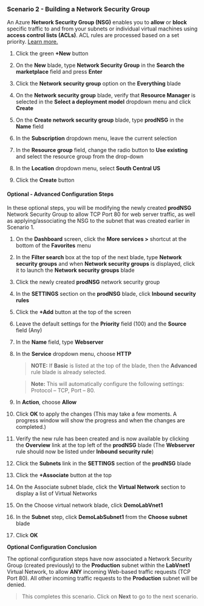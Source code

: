 ### **Scenario 2 - Building a Network Security Group** 

An Azure **Network Security Group (NSG)** enables you to **allow** or **block** specific traffic to and from your subnets or individual virtual machines using **access control lists (ACLs)**. ACL rules are processed based on a set priority. [Learn more.](https://docs.microsoft.com/en-us/azure/virtual-network/virtual-networks-nsg)

1. Click the green **+New** button

2. On the **New** blade, type **Network Security Group** in the **Search the marketplace** field and press **Enter**

3. Click the **Network security group** option on the **Everything** blade

5. On the **Network security group** blade, verify that **Resource Manager** is selected in the **Select a deployment model** dropdown menu and click **Create**

6. On the **Create network security group** blade, type **prodNSG** in the **Name** field

7. In the **Subscription** dropdown menu, leave the current selection

8. In the **Resource group** field, change the radio button to **Use existing** and select the **<inject story-id="story://content-private/content/iai/azure100/azure100shared" key="resourceGroupName" />** resource group from the drop-down

9. In the **Location** dropdown menu, select **South Central US**

11. Click the **Create** button

#### **Optional - Advanced Configuration Steps**

In these optional steps, you will be modifying the newly created **prodNSG** Network Security Group to allow TCP Port 80 for web server traffic, as well as applying/associating the NSG to the subnet that was created earlier in Scenario 1.

1. On the **Dashboard** screen, click the **More services >** shortcut at the bottom of the **Favorites** menu
2. In the **Filter search** box at the top of the next blade, type **Network security groups** and when **Network security groups** is displayed, click it to launch the **Network security groups** blade
3. Click the newly created **prodNSG** network security group
4. In the **SETTINGS** section on the **prodNSG** blade, click **Inbound security rules**
5. Click the **+Add** button at the top of the screen
7. Leave the default settings for the **Priority** field (100) and the **Source** field (Any)
6. In the **Name** field, type **Webserver**
8. In the **Service** dropdown menu, choose **HTTP**

    >**NOTE:** If **Basic** is listed at the top of the blade, then the **Advanced** rule blade is already selected.
    
    >**Note:** This will automatically configure the following settings: Protocol – TCP, Port – 80.

9. In **Action**, choose **Allow**
10. Click **OK** to apply the changes (This may take a few moments. A progress window will show the progress and when the changes are completed.)
11. Verify the new rule has been created and is now available by clicking the **Overview** link at the top left of the **prodNSG** blade (The **Webserver** rule should now be listed under **Inbound security rule**)
12. Click the **Subnets** link in the **SETTINGS** section of the **prodNSG** blade
13. Click the **+Associate** button at the top
14. On the Associate subnet blade, click the **Virtual Network** section to display a list of Virtual Networks
15. On the Choose virtual network blade, click **DemoLabVnet1**
16. In the **Subnet** step, click **DemoLabSubnet1** from the **Choose subnet** blade
17. Click **OK**

**Optional Configuration Conclusion**

The optional configuration steps have now associated a Network Security Group (created previously) to the **Production** subnet within the **LabVnet1** Virtual Network, to allow **ANY** incoming Web-based traffic requests (TCP Port 80). All other incoming traffic requests to the **Production** subnet will be denied.

>This completes this scenario. Click on **Next** to go to the next scenario.
